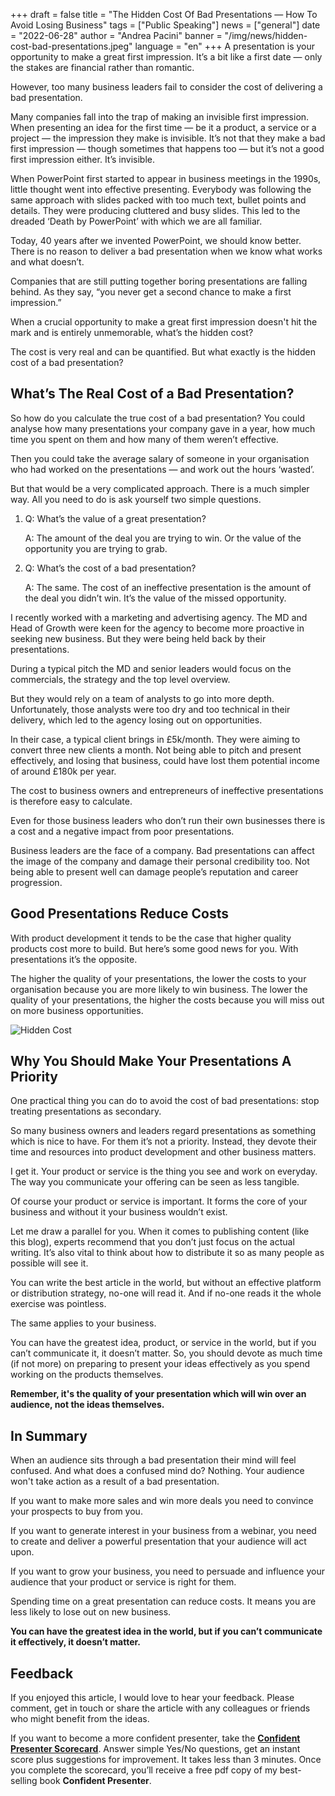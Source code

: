 +++
draft = false
title = "The Hidden Cost Of Bad Presentations — How To Avoid Losing Business"
tags = ["Public Speaking"]
news = ["general"]
date = "2022-06-28"
author = "Andrea Pacini"
banner = "/img/news/hidden-cost-bad-presentations.jpeg"
language = "en"
+++
A presentation is your opportunity to make a great first impression. It’s a bit like a first date — only the stakes are financial rather than romantic.

However, too many business leaders fail to consider the cost of delivering a bad presentation.

Many companies fall into the trap of making an invisible first impression. When presenting an idea for the first time — be it a product, a service or a project — the impression they make is invisible. It’s not that they make a bad first impression — though sometimes that happens too — but it’s not a good first impression either. It’s invisible.

When PowerPoint first started to appear in business meetings in the 1990s, little thought went into effective presenting. Everybody was following the same approach with slides packed with too much text, bullet points and details. They were producing cluttered and busy slides. This led to the dreaded ‘Death by PowerPoint’ with which we are all familiar. 

Today, 40 years after we invented PowerPoint, we should know better. There is no reason to deliver a bad presentation when we know what works and what doesn’t. 

Companies that are still putting together boring presentations are falling behind. As they say, “you never get a second chance to make a first impression.”

When a crucial opportunity to make a great first impression doesn't hit the mark and is entirely unmemorable, what’s the hidden cost? 

The cost is very real and can be quantified. But what exactly is the hidden cost of a bad presentation? 

## What’s The Real Cost of a Bad Presentation?

So how do you calculate the true cost of a bad presentation? You could analyse how many presentations your company gave in a year, how much time you spent on them and how many of them weren’t effective. 

Then you could take the average salary of someone in your organisation who had worked on the presentations — and work out the hours ‘wasted’.

But that would be a very complicated approach. There is a much simpler way. All you need to do is ask yourself two simple questions.

1. Q: What’s the value of a great presentation?

   A: The amount of the deal you are trying to win. Or the value of the opportunity you are trying to grab.
2. Q: What’s the cost of a bad presentation? 

   A: The same. The cost of an ineffective presentation is the amount of the deal you didn’t win. It’s the value of the missed opportunity.

I recently worked with a marketing and advertising agency. The MD and Head of Growth were keen for the agency to become more proactive in seeking new business. But they were being held back by their presentations.

During a typical pitch the MD and senior leaders would focus on the commercials, the strategy and the top level overview.

But they would rely on a team of analysts to go into more depth. Unfortunately, those analysts were too dry and too technical in their delivery, which led to the agency losing out on opportunities.

In their case, a typical client brings in £5k/month. They were aiming to convert three new clients a month. Not being able to pitch and present effectively, and losing that business, could have lost them potential income of around £180k per year.

The cost to business owners and entrepreneurs of ineffective presentations is therefore easy to calculate.

Even for those business leaders who don’t run their own businesses there is a cost and a negative impact from poor presentations. 

Business leaders are the face of a company. Bad presentations can affect the image of the company and damage their personal credibility too. Not being able to present well can damage people’s reputation and career progression.

## Good Presentations Reduce Costs

With product development it tends to be the case that higher quality products cost more to build. But here’s some good news for you. With presentations it’s the opposite. 

The higher the quality of your presentations, the lower the costs to your organisation because you are more likely to win business. The lower the quality of your presentations, the higher the costs because you will miss out on more business opportunities.

![Hidden Cost](/img/news/hidden-cost-bad-presentations.jpeg)

## Why You Should Make Your Presentations A Priority

One practical thing you can do to avoid the cost of bad presentations: stop treating presentations as secondary. 

So many business owners and leaders regard presentations as something which is nice to have. For them it’s not a priority. Instead, they devote their time and resources into product development and other business matters.

I get it. Your product or service is the thing you see and work on everyday. The way you communicate your offering can be seen as less tangible. 

Of course your product or service is important. It forms the core of your business and without it your business wouldn’t exist.

Let me draw a parallel for you. When it comes to publishing content (like this blog), experts recommend that you don’t just focus on the actual writing. It’s also vital to think about how to distribute it so as many people as possible will see it. 

You can write the best article in the world, but without an effective platform or distribution strategy, no-one will read it. And if no-one reads it the whole exercise was pointless.

The same applies to your business. 

You can have the greatest idea, product, or service in the world, but if you can’t communicate it, it doesn’t matter. So, you should devote as much time (if not more) on preparing to present your ideas effectively as you spend working on the products themselves.

**Remember, it's the quality of your presentation which will win over an audience, not the ideas themselves.** 

## In Summary

When an audience sits through a bad presentation their mind will feel confused. And what does a confused mind do? Nothing. Your audience won't take action as a result of a bad presentation.

If you want to make more sales and win more deals you need to convince your prospects to buy from you.

If you want to generate interest in your business from a webinar, you need to create and deliver a powerful presentation that your audience will act upon. 

If you want to grow your business, you need to persuade and influence your audience that your product or service is right for them. 

Spending time on a great presentation can reduce costs. It means you are less likely to lose out on new business. 

**You can have the greatest idea in the world, but if you can’t communicate it effectively, it doesn’t matter.** 

## Feedback

If you enjoyed this article, I would love to hear your feedback. Please comment, get in touch or share the article with any colleagues or friends who might benefit from the ideas.


If you want to become a more confident presenter, take the **[Confident Presenter Scorecard](https://presentationscorecard.scoreapp.com/)**. Answer simple Yes/No questions, get an instant score plus suggestions for improvement. It takes less than 3 minutes. Once you complete the scorecard, you’ll receive a free pdf copy of my best-selling book **Confident Presenter**.